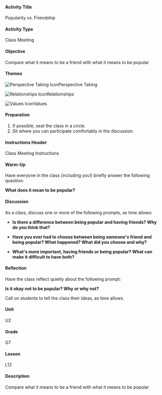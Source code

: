 #### Activity Title
Popularity vs. Friendship
#### Activity Type
Class Meeting
#### Objective
Compare what it means to be a friend with what it means to be popular
#### Themes
![Perspective Taking Icon](http://v5cmservice.secondstep.org/MS3TP_IMAGES/SKILLS/SKILLS_SMALL_IMAGES/perspective-taking-sm.png)Perspective Taking
 
![Relationships Icon](http://v5cmservice.secondstep.org/MS3TP_IMAGES/SKILLS/SKILLS_SMALL_IMAGES/relationships-sm.png)Relationships
 
![Values Icon](http://v5cmservice.secondstep.org/MS3TP_IMAGES/SKILLS/SKILLS_SMALL_IMAGES/values-sm.png)Values
 

#### Preparation
1. If possible, seat the class in a circle.
2. Sit where you can participate comfortably in the discussion.

#### Instructions Header
Class Meeting Instructions
#### Warm-Up
Have everyone in the class (including you!) briefly answer the following question: 

**What does it mean to be popular?**
#### Discussion
As a class, discuss one or more of the following prompts, as time allows:


-  **Is there a difference between being popular and having friends? Why do you think that?**

-  **Have you ever had to choose between being someone's friend and being popular? What happened? What did you choose and why?**

-  **What's more important, having friends or being popular? What can make it difficult to have both?**
#### Reflection
Have the class reflect quietly about the following prompt:

**Is it okay not to be popular? Why or why not?**

Call on students to tell the class their ideas, as time allows.
#### Unit
U2
#### Grade
G7
#### Lesson
L12
#### Description
Compare what it means to be a friend with what it means to be popular
